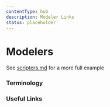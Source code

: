 ```yaml
---
contentType: hub
description: Modeler Links
status: placeholder
---
```


# Modelers

See [scripters.md](scripters.md) for a more full example

### Terminology


### Useful Links
